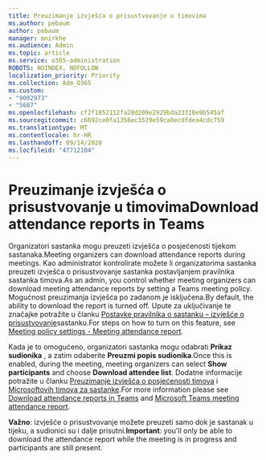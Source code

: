 ```yaml
---
title: Preuzimanje izvješća o prisustvovanje u timovima
ms.author: pebaum
author: pebaum
manager: mnirkhe
ms.audience: Admin
ms.topic: article
ms.service: o365-administration
ROBOTS: NOINDEX, NOFOLLOW
localization_priority: Priority
ms.collection: Adm_O365
ms.custom:
- "9002973"
- "5687"
ms.openlocfilehash: cf2f1852112fa28d209e2929bda23318e9b545af
ms.sourcegitcommit: c6692ce0fa1358ec3529e59ca0ecdfdea4cdc759
ms.translationtype: MT
ms.contentlocale: hr-HR
ms.lasthandoff: 09/14/2020
ms.locfileid: "47712104"
---
```

# <a name="download-attendance-reports-in-teams"></a><span data-ttu-id="5489c-102">Preuzimanje izvješća o prisustvovanje u timovima</span><span class="sxs-lookup"><span data-stu-id="5489c-102">Download attendance reports in Teams</span></span>

<span data-ttu-id="5489c-103">Organizatori sastanka mogu preuzeti izvješća o posjećenosti tijekom sastanaka.</span><span class="sxs-lookup"><span data-stu-id="5489c-103">Meeting organizers can download attendance reports during meetings.</span></span> <span data-ttu-id="5489c-104">Kao administrator kontrolirate možete li organizatorima sastanka preuzeti izvješća o prisustvovanje sastanka postavljanjem pravilnika sastanka timova.</span><span class="sxs-lookup"><span data-stu-id="5489c-104">As an admin, you control whether meeting organizers can download meeting attendance reports by setting a Teams meeting policy.</span></span> <span data-ttu-id="5489c-105">Mogućnost preuzimanja izvješća po zadanom je isključena.</span><span class="sxs-lookup"><span data-stu-id="5489c-105">By default, the ability to download the report is turned off.</span></span> <span data-ttu-id="5489c-106">Upute za uključivanje te značajke potražite u članku  [Postavke pravilnika o sastanku – izvješće o prisustvovanje](https://docs.microsoft.com/microsoftteams/meeting-policies-in-teams#meeting-policy-settings---meeting-attendance-report)sastanku.</span><span class="sxs-lookup"><span data-stu-id="5489c-106">For steps on how to turn on this feature, see  [Meeting policy settings - Meeting attendance report](https://docs.microsoft.com/microsoftteams/meeting-policies-in-teams#meeting-policy-settings---meeting-attendance-report).</span></span>

<span data-ttu-id="5489c-107">Kada je to omogućeno, organizatori sastanka mogu odabrati  **Prikaz sudionika**  , a zatim odaberite  **Preuzmi popis sudionika**.</span><span class="sxs-lookup"><span data-stu-id="5489c-107">Once this is enabled, during the meeting, meeting organizers can select  **Show participants**  and choose  **Download attendee list**.</span></span> <span data-ttu-id="5489c-108">Dodatne informacije potražite u članku [Preuzimanje izvješća o posjećenosti timova](https://support.office.com/article/download-attendance-reports-in-teams-ae7cf170-530c-47d3-84c1-3aedac74d310) i [Microsoftovih timova za sastanke](https://docs.microsoft.com/microsoftteams/teams-analytics-and-reports/meeting-attendance-report).</span><span class="sxs-lookup"><span data-stu-id="5489c-108">For more information please see [Download attendance reports in Teams](https://support.office.com/article/download-attendance-reports-in-teams-ae7cf170-530c-47d3-84c1-3aedac74d310) and [Microsoft Teams meeting attendance report](https://docs.microsoft.com/microsoftteams/teams-analytics-and-reports/meeting-attendance-report).</span></span>

<span data-ttu-id="5489c-109">**Važno**: izvješće o prisustvovanje možete preuzeti samo dok je sastanak u tijeku, a sudionici su i dalje prisutni.</span><span class="sxs-lookup"><span data-stu-id="5489c-109">**Important**: you'll only be able to download the attendance report while the meeting is in progress and participants are still present.</span></span>